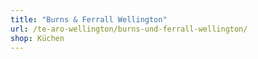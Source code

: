 ```yaml
---
title: "Burns & Ferrall Wellington"
url: /te-aro-wellington/burns-und-ferrall-wellington/
shop: Küchen
---
```

